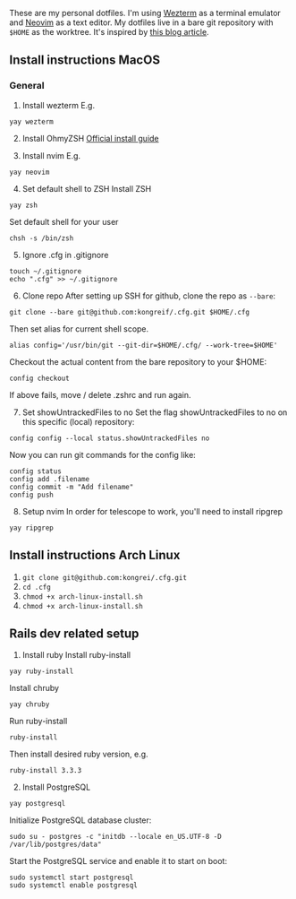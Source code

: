 These are my personal dotfiles.
I'm using [Wezterm](https://wezfurlong.org/wezterm/index.html) as a terminal emulator and [Neovim](https://neovim.io/) as a text editor.
My dotfiles live in a bare git repository with `$HOME` as the worktree. It's inspired by [this blog article](https://www.atlassian.com/git/tutorials/dotfiles).

## Install instructions MacOS
### General
1. Install wezterm
E.g.
```
yay wezterm
```
2. Install OhmyZSH
[Official install guide](https://ohmyz.sh/#install)

3. Install nvim
E.g.
```
yay neovim
```

4. Set default shell to ZSH
Install ZSH
```
yay zsh
```
Set default shell for your user
```
chsh -s /bin/zsh
```


5. Ignore .cfg in .gitignore
```
touch ~/.gitignore
echo ".cfg" >> ~/.gitignore
```

6. Clone repo
After setting up SSH for github, clone the repo as `--bare`:
```
git clone --bare git@github.com:kongreif/.cfg.git $HOME/.cfg
```
Then set alias for current shell scope.
```
alias config='/usr/bin/git --git-dir=$HOME/.cfg/ --work-tree=$HOME'
```
Checkout the actual content from the bare repository to your $HOME:
```
config checkout
```
If above fails, move / delete .zshrc and run again.


7. Set showUntrackedFiles to no
Set the flag showUntrackedFiles to no on this specific (local) repository:
```
config config --local status.showUntrackedFiles no
```
Now you can run git commands for the config like:
```
config status
config add .filename
config commit -m "Add filename"
config push
```
8. Setup nvim
In order for telescope to work, you'll need to install ripgrep

```
yay ripgrep
```

## Install instructions Arch Linux

1. `git clone git@github.com:kongrei/.cfg.git`
1. `cd .cfg`
1. `chmod +x arch-linux-install.sh`
1. `chmod +x arch-linux-install.sh`

## Rails dev related setup
1. Install ruby
Install ruby-install
```
yay ruby-install
```

Install chruby
```
yay chruby
```
Run ruby-install
```
ruby-install
```
Then install desired ruby version, e.g.
```
ruby-install 3.3.3
```

2. Install PostgreSQL
```
yay postgresql
```
Initialize PostgreSQL database cluster:
```
sudo su - postgres -c "initdb --locale en_US.UTF-8 -D /var/lib/postgres/data"
```
Start the PostgreSQL service and enable it to start on boot:
```
sudo systemctl start postgresql
sudo systemctl enable postgresql
```

